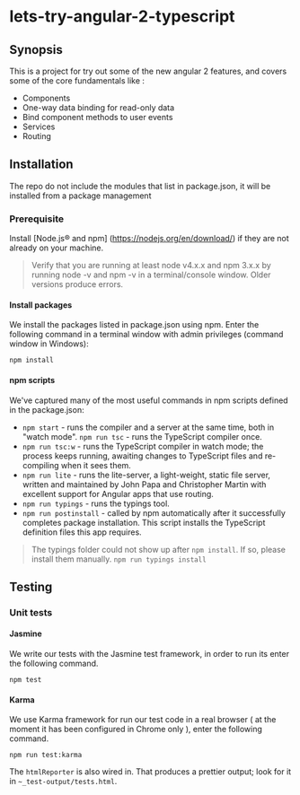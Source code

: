 # lets-try-angular-2-typescript

## Synopsis
This is a project for try out some of the new angular 2 features, and covers some of  the core fundamentals like :
  - Components
  - One-way data binding for read-only data
  - Bind component methods to user events
  - Services
  - Routing
  
## Installation
The repo do not include the modules that list in package.json, it will be installed from a package management
### Prerequisite
Install [Node.js® and npm] (https://nodejs.org/en/download/) if they are not already on your machine.
> Verify that you are running at least node v4.x.x and npm 3.x.x by running node -v and npm -v in a terminal/console window. Older versions produce errors.

#### Install packages

We install the packages listed in package.json using npm. Enter the following command in a terminal window with admin privileges (command window in Windows):

`npm install`

#### npm scripts

We've captured many of the most useful commands in npm scripts defined in the package.json:



- `npm start` - runs the compiler and a server at the same time, both in "watch mode".
`npm run tsc` - runs the TypeScript compiler once.
- `npm run tsc:w` - runs the TypeScript compiler in watch mode; the process keeps running, awaiting changes to TypeScript files and re-compiling when it sees them.
- `npm run lite` - runs the lite-server, a light-weight, static file server, written and maintained by John Papa and Christopher Martin with excellent support for Angular apps that use routing.
- `npm run typings` - runs the typings tool.
- `npm run postinstall` - called by npm automatically after it successfully completes package installation. This script installs the TypeScript definition files this app requires.

> The typings folder could not show up after `npm install`. If so, please install them manually. 
`npm run typings install`

## Testing

### Unit tests
#### Jasmine
We write our tests with the Jasmine test framework, in order to run its enter the following command.

`npm test`
#### Karma
We use Karma framework for run our test code in a real browser ( at the moment it has been configured in Chrome only ), enter the following command.

`npm run test:karma`

The `htmlReporter` is also wired in. That produces a prettier output; look for it in `~_test-output/tests.html`.